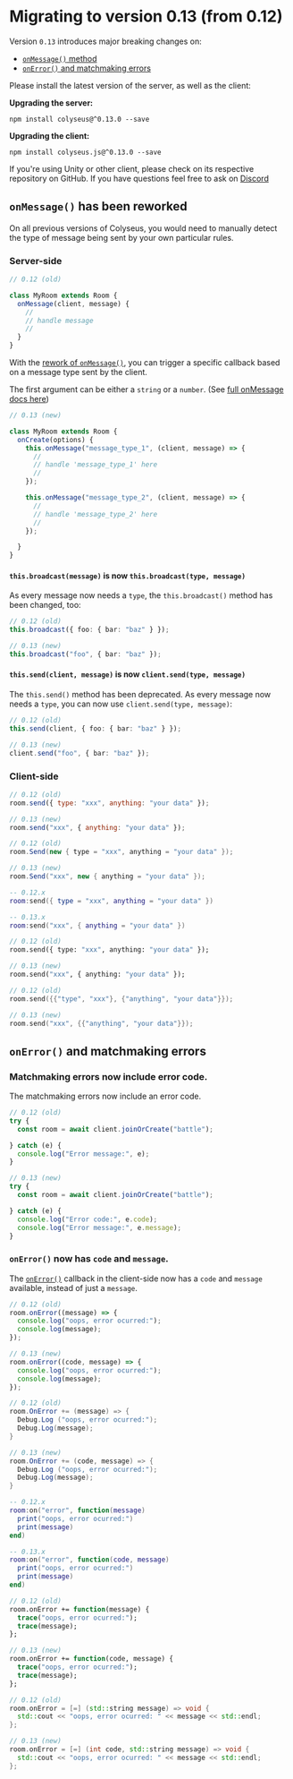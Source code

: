 # Migrating to version 0.13 (from 0.12)

Version `0.13` introduces major breaking changes on:

- [`onMessage()` method](#onmessage-has-been-reworked)
- [`onError()` and matchmaking errors](#onerror-and-matchmaking-errors)

Please install the latest version of the server, as well as the client:

**Upgrading the server:**

```
npm install colyseus@^0.13.0 --save
```

**Upgrading the client:**

```
npm install colyseus.js@^0.13.0 --save
```

If you're using Unity or other client, please check on its respective repository on GitHub. If you have questions feel free to ask on [Discord](https://discord.gg/RY8rRS7)

## `onMessage()` has been reworked

On all previous versions of Colyseus, you would need to manually detect the type of message being sent by your own particular rules.

### Server-side

```typescript
// 0.12 (old)

class MyRoom extends Room {
  onMessage(client, message) {
    //
    // handle message
    //
  }
}
```

With the [rework of `onMessage()`](https://github.com/colyseus/colyseus/issues/315), you can trigger a specific callback based on a message type sent by the client.

The first argument can be either a `string` or a `number`. (See [full onMessage docs here](/server/room/#onmessage-type-callback))

```typescript
// 0.13 (new)

class MyRoom extends Room {
  onCreate(options) {
    this.onMessage("message_type_1", (client, message) => {
      //
      // handle 'message_type_1' here
      //
    });

    this.onMessage("message_type_2", (client, message) => {
      //
      // handle 'message_type_2' here
      //
    });

  }
}
```

#### `this.broadcast(message)` is now `this.broadcast(type, message)`

As every message now needs a `type`, the `this.broadcast()` method has been changed, too:

```typescript
// 0.12 (old)
this.broadcast({ foo: { bar: "baz" } });

// 0.13 (new)
this.broadcast("foo", { bar: "baz" });
```

#### `this.send(client, message)` is now `client.send(type, message)`

The `this.send()` method has been deprecated. As every message now needs a `type`, you can now use `client.send(type, message)`:

```typescript
// 0.12 (old)
this.send(client, { foo: { bar: "baz" } });

// 0.13 (new)
client.send("foo", { bar: "baz" });
```

### Client-side

```javascript fct_label="JavaScript"
// 0.12 (old)
room.send({ type: "xxx", anything: "your data" });

// 0.13 (new)
room.send("xxx", { anything: "your data" });
```

```csharp fct_label="C#"
// 0.12 (old)
room.Send(new { type = "xxx", anything = "your data" });

// 0.13 (new)
room.Send("xxx", new { anything = "your data" });
```

```lua fct_label="Lua"
-- 0.12.x
room:send({ type = "xxx", anything = "your data" })

-- 0.13.x
room:send("xxx", { anything = "your data" })
```

```haxe fct_label="Haxe"
// 0.12 (old)
room.send({ type: "xxx", anything: "your data" });

// 0.13 (new)
room.send("xxx", { anything: "your data" });
```

```cpp fct_label="C++"
// 0.12 (old)
room.send({{"type", "xxx"}, {"anything", "your data"}});

// 0.13 (new)
room.send("xxx", {{"anything", "your data"}});
```

## `onError()` and matchmaking errors

### Matchmaking errors now include error code.

The matchmaking errors now include an error code.

```typescript
// 0.12 (old)
try {
  const room = await client.joinOrCreate("battle");

} catch (e) {
  console.log("Error message:", e);
}
```

```typescript
// 0.13 (new)
try {
  const room = await client.joinOrCreate("battle");

} catch (e) {
  console.log("Error code:", e.code);
  console.log("Error message:", e.message);
}
```

### `onError()` now has `code` and `message`.

The [`onError()`](/client/room/#onerror) callback in the client-side now has a `code` and `message` available, instead of just a `message`.

```typescript fct_label="JavaScript"
// 0.12 (old)
room.onError((message) => {
  console.log("oops, error ocurred:");
  console.log(message);
});

// 0.13 (new)
room.onError((code, message) => {
  console.log("oops, error ocurred:");
  console.log(message);
});
```

```csharp fct_label="C#"
// 0.12 (old)
room.OnError += (message) => {
  Debug.Log ("oops, error ocurred:");
  Debug.Log(message);
}

// 0.13 (new)
room.OnError += (code, message) => {
  Debug.Log ("oops, error ocurred:");
  Debug.Log(message);
}
```

```lua fct_label="lua"
-- 0.12.x
room:on("error", function(message)
  print("oops, error ocurred:")
  print(message)
end)

-- 0.13.x
room:on("error", function(code, message)
  print("oops, error ocurred:")
  print(message)
end)
```

```haxe fct_label="Haxe"
// 0.12 (old)
room.onError += function(message) {
  trace("oops, error ocurred:");
  trace(message);
};

// 0.13 (new)
room.onError += function(code, message) {
  trace("oops, error ocurred:");
  trace(message);
};
```

```cpp fct_label="C++"
// 0.12 (old)
room.onError = [=] (std::string message) => void {
  std::cout << "oops, error ocurred: " << message << std::endl;
};

// 0.13 (new)
room.onError = [=] (int code, std::string message) => void {
  std::cout << "oops, error ocurred: " << message << std::endl;
};
```
